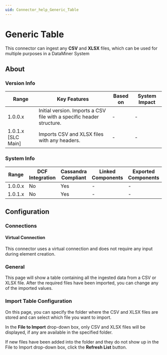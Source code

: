 ```yaml
---
uid: Connector_help_Generic_Table
---
```


# Generic Table

This connector can ingest any **CSV** and **XLSX** files, which can be used for multiple purposes in a DataMiner System

## About

### Version Info

| **Range**            | **Key Features**                                                      | **Based on** | **System Impact** |
|----------------------|-----------------------------------------------------------------------|--------------|-------------------|
| 1.0.0.x              | Initial version. Imports a CSV file with a specific header structure. | \-           | \-                |
| 1.0.1.x \[SLC Main\] | Imports CSV and XLSX files with any headers.                          | \-           | \-                |

### System Info

| **Range** | **DCF Integration** | **Cassandra Compliant** | **Linked Components** | **Exported Components** |
|-----------|---------------------|-------------------------|-----------------------|-------------------------|
| 1.0.0.x   | No                  | Yes                     | \-                    | \-                      |
| 1.0.1.x   | No                  | Yes                     | \-                    | \-                      |

## Configuration

### Connections

#### Virtual Connection

This connector uses a virtual connection and does not require any input during element creation.

### General

This page will show a table containing all the ingested data from a CSV or XLSX file. After the required files have been imported, you can change any of the imported values.

### Import Table Configuration

On this page, you can specify the folder where the CSV and XLSX files are stored and can select which file you want to import.

In the **File to Import** drop-down box, only CSV and XLSX files will be displayed, if any are available in the specified folder.

If new files have been added into the folder and they do not show up in the File to Import drop-down box, click the **Refresh List** button.
